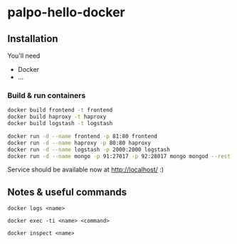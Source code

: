 # palpo-hello-docker

## Installation
You'll need
- Docker
- ...

### Build & run containers

```bash
docker build frontend -t frontend
docker build haproxy -t haproxy
docker build logstash -t logstash
```

```bash
docker run -d --name frontend -p 81:80 frontend
docker run -d --name haproxy -p 80:80 haproxy
docker run -d --name logstash -p 2000:2000 logstash
docker run -d --name mongo -p 91:27017 -p 92:28017 mongo mongod --rest --httpinterface
```

Service should be available now at <http://localhost/> :)

## Notes & useful commands

```
docker logs <name>
```

```
docker exec -ti <name> <command>
```

```
docker inspect <name>
```
